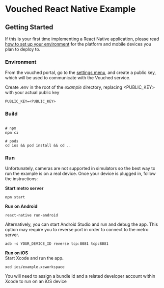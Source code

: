 # Vouched React Native Example

## Getting Started

If this is your first time implementing a React Native application, please read [how to set up your environment](https://reactnative.dev/docs/environment-setup) for the platform and mobile devices you plan to deploy to. 

### Environment

From the vouched portal, go to the [settings menu](https://app.vouched.id/account/key), and create a public key, which will be used to communicate with the Vouched service. 

Create .env in the root of the _example_ directory, replacing <PUBLIC_KEY> with your actual public key

```shell
PUBLIC_KEY=<PUBLIC_KEY>
```

### Build

```shell

# npm
npm ci

# pods
cd ios && pod install && cd ..
```

### Run
Unfortunately, cameras are not supported in simulators so the best way to run the example is on a real device. Once your device is plugged in, follow the instructions:

**Start metro server**
```shell
npm start
```



**Run on Android**

```shell
react-native run-android
```
Alternatively, you can start Android Studio and run and debug the app. This option may require you to reverse port in order to connect to the metro server. 
```shell
adb -s YOUR_DEVICE_ID reverse tcp:8081 tcp:8081
```

**Run on iOS**  
Start Xcode and run the app.

```shell
xed ios/example.xcworkspace
```

You will need to assign a bundle id and a related developer account within Xcode to run on an iOS device

